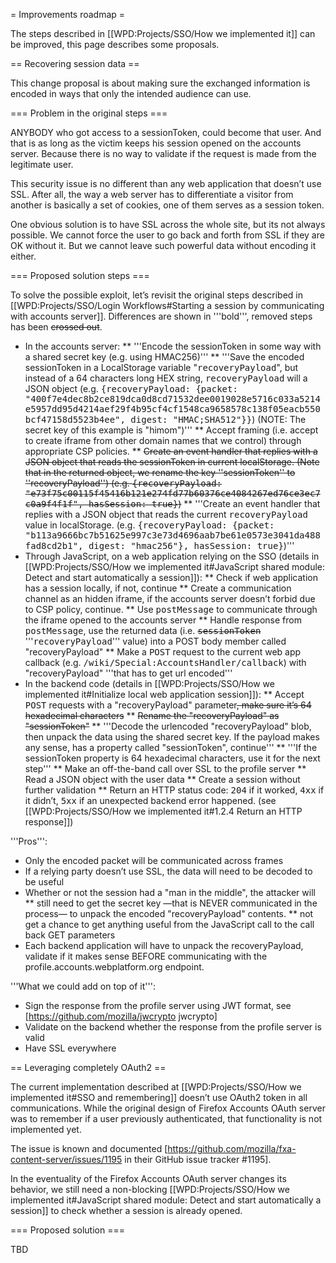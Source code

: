 = Improvements roadmap =

The steps described in [[WPD:Projects/SSO/How we implemented it]] can be improved, this page describes some proposals.

== Recovering session data ==

This change proposal is about making sure the exchanged information is encoded in ways that only the intended audience can use.

=== Problem in the original steps ===

ANYBODY who got access to a sessionToken, could become that user. And that is as long as the victim keeps his session opened on the accounts server. Because there is no way to validate if the request is made from the legitimate user.

This security issue is no different than any web application that doesn’t use SSL. After all, the way a web server has to differentiate a visitor from another is basically a set of cookies, one of them serves as a session token.

One obvious solution is to have SSL across the whole site, but its not always possible. We cannot force the user to go back and forth from SSL if they are OK without it. But we cannot leave such powerful data without encoding it either.

=== Proposed solution steps ===

To solve the possible exploit, let’s revisit the original steps described in [[WPD:Projects/SSO/Login Workflows#Starting a session by communicating with accounts server]]. Differences are shown in '''bold''', removed steps has been <s>crossed out</s>.

* In the accounts server:
** '''Encode the sessionToken in some way with a shared secret key (e.g. using HMAC256)'''
** '''Save the encoded sessionToken in a LocalStorage variable "<tt>recoveryPayload</tt>", but instead of a 64 characters long HEX string, <tt>recoveryPayload</tt> will a JSON object (e.g. <tt>{recoveryPayload: {packet: "400f7e4dec8b2ce819dca0d8cd71532dee0019028e5716c033a5214e5957dd95d4214aef29f4b95cf4cf1548ca9658578c138f05eacb550bcf47158d5523b4ee", digest: "HMAC;SHA512"}}</tt>) (NOTE: The secret key of this example is "himom")'''
** Accept framing (i.e. accept to create iframe from other domain names that we control) through appropriate CSP policies.
** <s>Create an event handler that replies with a JSON object that reads the sessionToken in current localStorage. (Note that in the returned object, we rename the key ''sessionToken'' to ''recoveryPayload'') (e.g. <tt>{recoveryPayload: "e73f75c00115f45416b121e274fd77b60376ce4084267ed76ce3ec7c0a9f4f1f", hasSession: true}</tt>)</s>
** '''Create an event handler that replies with a JSON object that reads the current <tt>recoveryPayload</tt> value in localStorage. (e.g. <tt>{recoveryPayload: {packet: "b113a9666bc7b51625e997c3e73d4696aab7be61e0573e3041da488fad8cd2b1", digest: "hmac256"}, hasSession: true}</tt>)''' 
* Through JavaScript, on a web application relying on the SSO (details in [[WPD:Projects/SSO/How we implemented it#JavaScript shared module: Detect and start automatically a session]]):
** Check if web application has a session locally, if not, continue
** Create a communication channel as an hidden iframe, if the accounts server doesn’t forbid due to CSP policy, continue.
** Use <tt>postMessage</tt> to communicate through the iframe opened to the accounts server
** Handle response from <tt>postMessage</tt>, use the returned data (i.e. <s><tt>sessionToken</tt></s> '''<tt>recoveryPayload</tt>''' value) into a POST body member called "recoveryPayload"
** Make a <tt>POST</tt> request to the current web app callback (e.g. <tt>/wiki/Special:AccountsHandler/callback</tt>) with  "recoveryPayload" '''that has to get url encoded'''
* In the backend code (details in [[WPD:Projects/SSO/How we implemented it#Initialize local web application session]]):
** Accept <tt>POST</tt> requests with a "recoveryPayload" parameter<s>, make sure it’s 64 hexadecimal characters</s>
** <s>Rename the "recoveryPayload" as "sessionToken"</s>
** '''Decode the urlencoded "recoveryPayload" blob, then unpack the data using the shared secret key. If the payload makes any sense, has a property called "sessionToken", continue'''
** '''If the sessionToken property is 64 hexadecimal characters, use it for the next step'''
** Make an off-the-band call over SSL to the profile server
** Read a JSON object with the user data
** Create a session without further validation
** Return an HTTP status code: <tt>204</tt> if it worked, <tt>4xx</tt> if it didn’t, <tt>5xx</tt> if an unexpected backend error happened. (see [[WPD:Projects/SSO/How we implemented it#1.2.4 Return an HTTP response]])

'''Pros''':
* Only the encoded packet will be communicated across frames
* If a relying party doesn’t use SSL, the data will need to be decoded to be useful
* Whether or not the session had a "man in the middle", the attacker will
** still need to get the secret key  —that is NEVER communicated in the process— to unpack the encoded "recoveryPayload" contents.
** not get a chance to get anything useful from the JavaScript call to the call back GET parameters
* Each backend application will have to unpack the recoveryPayload, validate if it makes sense BEFORE communicating with the profile.accounts.webplatform.org endpoint.

'''What we could add on top of it''':
* Sign the response from the profile server using JWT format, see [https://github.com/mozilla/jwcrypto jwcrypto]
* Validate on the backend whether the response from the profile server is valid
* Have SSL everywhere


== Leveraging completely OAuth2 ==

The current implementation described at [[WPD:Projects/SSO/How we implemented it#SSO and remembering]] doesn’t use OAuth2 token in all communications. While the original design of Firefox Accounts OAuth server was to remember if a user previously authenticated, that functionality is not implemented yet.

The issue is known and documented [https://github.com/mozilla/fxa-content-server/issues/1195 in their GitHub issue tracker #1195].

In the eventuality of the Firefox Accounts OAuth server changes its behavior, we still need a non-blocking [[WPD:Projects/SSO/How we implemented it#JavaScript shared module: Detect and start automatically a session]] to check whether a session is already opened.

=== Proposed solution ===

TBD